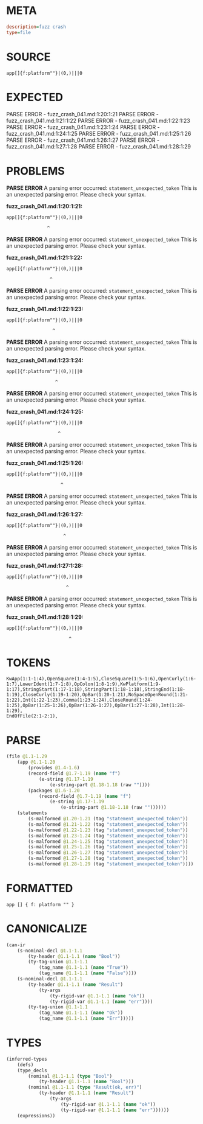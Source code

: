 # META
~~~ini
description=fuzz crash
type=file
~~~
# SOURCE
~~~roc
app[]{f:platform""}|(0,)|||0
~~~
# EXPECTED
PARSE ERROR - fuzz_crash_041.md:1:20:1:21
PARSE ERROR - fuzz_crash_041.md:1:21:1:22
PARSE ERROR - fuzz_crash_041.md:1:22:1:23
PARSE ERROR - fuzz_crash_041.md:1:23:1:24
PARSE ERROR - fuzz_crash_041.md:1:24:1:25
PARSE ERROR - fuzz_crash_041.md:1:25:1:26
PARSE ERROR - fuzz_crash_041.md:1:26:1:27
PARSE ERROR - fuzz_crash_041.md:1:27:1:28
PARSE ERROR - fuzz_crash_041.md:1:28:1:29
# PROBLEMS
**PARSE ERROR**
A parsing error occurred: `statement_unexpected_token`
This is an unexpected parsing error. Please check your syntax.

**fuzz_crash_041.md:1:20:1:21:**
```roc
app[]{f:platform""}|(0,)|||0
```
                   ^


**PARSE ERROR**
A parsing error occurred: `statement_unexpected_token`
This is an unexpected parsing error. Please check your syntax.

**fuzz_crash_041.md:1:21:1:22:**
```roc
app[]{f:platform""}|(0,)|||0
```
                    ^


**PARSE ERROR**
A parsing error occurred: `statement_unexpected_token`
This is an unexpected parsing error. Please check your syntax.

**fuzz_crash_041.md:1:22:1:23:**
```roc
app[]{f:platform""}|(0,)|||0
```
                     ^


**PARSE ERROR**
A parsing error occurred: `statement_unexpected_token`
This is an unexpected parsing error. Please check your syntax.

**fuzz_crash_041.md:1:23:1:24:**
```roc
app[]{f:platform""}|(0,)|||0
```
                      ^


**PARSE ERROR**
A parsing error occurred: `statement_unexpected_token`
This is an unexpected parsing error. Please check your syntax.

**fuzz_crash_041.md:1:24:1:25:**
```roc
app[]{f:platform""}|(0,)|||0
```
                       ^


**PARSE ERROR**
A parsing error occurred: `statement_unexpected_token`
This is an unexpected parsing error. Please check your syntax.

**fuzz_crash_041.md:1:25:1:26:**
```roc
app[]{f:platform""}|(0,)|||0
```
                        ^


**PARSE ERROR**
A parsing error occurred: `statement_unexpected_token`
This is an unexpected parsing error. Please check your syntax.

**fuzz_crash_041.md:1:26:1:27:**
```roc
app[]{f:platform""}|(0,)|||0
```
                         ^


**PARSE ERROR**
A parsing error occurred: `statement_unexpected_token`
This is an unexpected parsing error. Please check your syntax.

**fuzz_crash_041.md:1:27:1:28:**
```roc
app[]{f:platform""}|(0,)|||0
```
                          ^


**PARSE ERROR**
A parsing error occurred: `statement_unexpected_token`
This is an unexpected parsing error. Please check your syntax.

**fuzz_crash_041.md:1:28:1:29:**
```roc
app[]{f:platform""}|(0,)|||0
```
                           ^


# TOKENS
~~~zig
KwApp(1:1-1:4),OpenSquare(1:4-1:5),CloseSquare(1:5-1:6),OpenCurly(1:6-1:7),LowerIdent(1:7-1:8),OpColon(1:8-1:9),KwPlatform(1:9-1:17),StringStart(1:17-1:18),StringPart(1:18-1:18),StringEnd(1:18-1:19),CloseCurly(1:19-1:20),OpBar(1:20-1:21),NoSpaceOpenRound(1:21-1:22),Int(1:22-1:23),Comma(1:23-1:24),CloseRound(1:24-1:25),OpBar(1:25-1:26),OpBar(1:26-1:27),OpBar(1:27-1:28),Int(1:28-1:29),
EndOfFile(2:1-2:1),
~~~
# PARSE
~~~clojure
(file @1.1-1.29
	(app @1.1-1.20
		(provides @1.4-1.6)
		(record-field @1.7-1.19 (name "f")
			(e-string @1.17-1.19
				(e-string-part @1.18-1.18 (raw ""))))
		(packages @1.6-1.20
			(record-field @1.7-1.19 (name "f")
				(e-string @1.17-1.19
					(e-string-part @1.18-1.18 (raw ""))))))
	(statements
		(s-malformed @1.20-1.21 (tag "statement_unexpected_token"))
		(s-malformed @1.21-1.22 (tag "statement_unexpected_token"))
		(s-malformed @1.22-1.23 (tag "statement_unexpected_token"))
		(s-malformed @1.23-1.24 (tag "statement_unexpected_token"))
		(s-malformed @1.24-1.25 (tag "statement_unexpected_token"))
		(s-malformed @1.25-1.26 (tag "statement_unexpected_token"))
		(s-malformed @1.26-1.27 (tag "statement_unexpected_token"))
		(s-malformed @1.27-1.28 (tag "statement_unexpected_token"))
		(s-malformed @1.28-1.29 (tag "statement_unexpected_token"))))
~~~
# FORMATTED
~~~roc
app [] { f: platform "" }
~~~
# CANONICALIZE
~~~clojure
(can-ir
	(s-nominal-decl @1.1-1.1
		(ty-header @1.1-1.1 (name "Bool"))
		(ty-tag-union @1.1-1.1
			(tag_name @1.1-1.1 (name "True"))
			(tag_name @1.1-1.1 (name "False"))))
	(s-nominal-decl @1.1-1.1
		(ty-header @1.1-1.1 (name "Result")
			(ty-args
				(ty-rigid-var @1.1-1.1 (name "ok"))
				(ty-rigid-var @1.1-1.1 (name "err"))))
		(ty-tag-union @1.1-1.1
			(tag_name @1.1-1.1 (name "Ok"))
			(tag_name @1.1-1.1 (name "Err")))))
~~~
# TYPES
~~~clojure
(inferred-types
	(defs)
	(type_decls
		(nominal @1.1-1.1 (type "Bool")
			(ty-header @1.1-1.1 (name "Bool")))
		(nominal @1.1-1.1 (type "Result(ok, err)")
			(ty-header @1.1-1.1 (name "Result")
				(ty-args
					(ty-rigid-var @1.1-1.1 (name "ok"))
					(ty-rigid-var @1.1-1.1 (name "err"))))))
	(expressions))
~~~
